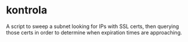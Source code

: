 # kontrola

A script to sweep a subnet looking for IPs with SSL certs, then querying those certs in order to determine when expiration times are approaching.
